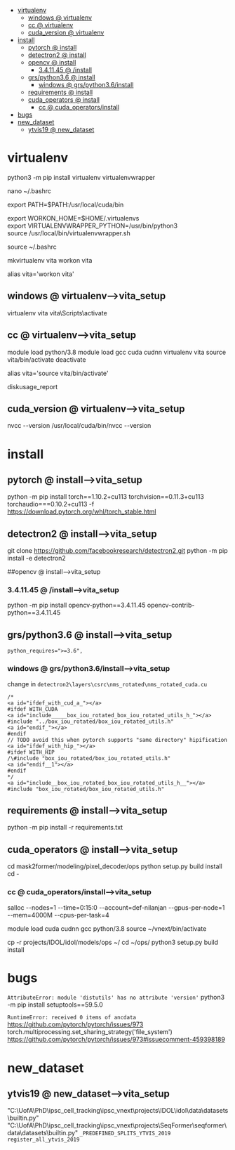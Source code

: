<!-- MarkdownTOC -->

- [virtualenv](#virtualen_v_)
    - [windows       @ virtualenv](#windows___virtualenv_)
    - [cc       @ virtualenv](#cc___virtualenv_)
    - [cuda_version       @ virtualenv](#cuda_version___virtualenv_)
- [install](#install_)
    - [pytorch       @ install](#pytorch___instal_l_)
    - [detectron2       @ install](#detectron2___instal_l_)
    - [opencv        @ install](#opencv___instal_l_)
        - [3.4.11.45       @ /install](#3_4_11_45____install_)
    - [grs/python3.6       @ install](#grs_python3_6___instal_l_)
        - [windows       @ grs/python3.6/install](#windows___grs_python3_6_instal_l_)
    - [requirements       @ install](#requirements___instal_l_)
    - [cuda_operators       @ install](#cuda_operators___instal_l_)
        - [cc       @ cuda_operators/install](#cc___cuda_operators_install_)
- [bugs](#bug_s_)
- [new_dataset](#new_dataset_)
    - [ytvis19       @ new_dataset](#ytvis19___new_datase_t_)

<!-- /MarkdownTOC -->

<a id="virtualen_v_"></a>
# virtualenv
python3 -m pip install virtualenv virtualenvwrapper

nano ~/.bashrc

export PATH=$PATH:/usr/local/cuda/bin

export WORKON_HOME=$HOME/.virtualenvs  
export VIRTUALENVWRAPPER_PYTHON=/usr/bin/python3  
source /usr/local/bin/virtualenvwrapper.sh  

source ~/.bashrc

mkvirtualenv vita
workon vita

alias vita='workon vita'

<a id="windows___virtualenv_"></a>
## windows       @ virtualenv-->vita_setup
virtualenv vita
vita\Scripts\activate

<a id="cc___virtualenv_"></a>
## cc       @ virtualenv-->vita_setup
module load python/3.8
module load gcc cuda cudnn
virtualenv vita
source vita/bin/activate
deactivate

alias vita='source vita/bin/activate'

diskusage_report

<a id="cuda_version___virtualenv_"></a>
## cuda_version       @ virtualenv-->vita_setup
nvcc --version
/usr/local/cuda/bin/nvcc --version

<a id="install_"></a>
# install
<a id="pytorch___instal_l_"></a>
## pytorch       @ install-->vita_setup
python -m pip install torch==1.10.2+cu113 torchvision==0.11.3+cu113 torchaudio===0.10.2+cu113 -f https://download.pytorch.org/whl/torch_stable.html
<a id="detectron2___instal_l_"></a>
## detectron2       @ install-->vita_setup
git clone https://github.com/facebookresearch/detectron2.git
python -m pip install -e detectron2

<a id="opencv___instal_l_"></a>
##opencv        @ install-->vita_setup
<a id="3_4_11_45____install_"></a>
### 3.4.11.45       @ /install-->vita_setup
python -m pip install opencv-python==3.4.11.45 opencv-contrib-python==3.4.11.45

<a id="grs_python3_6___instal_l_"></a>
## grs/python3.6       @ install-->vita_setup
```
python_requires=">=3.6",
```

<a id="windows___grs_python3_6_instal_l_"></a>
### windows       @ grs/python3.6/install-->vita_setup
change in `detectron2\layers\csrc\nms_rotated\nms_rotated_cuda.cu`
```
/*
<a id="ifdef_with_cud_a_"></a>
#ifdef WITH_CUDA
<a id="include_____box_iou_rotated_box_iou_rotated_utils_h_"></a>
#include "../box_iou_rotated/box_iou_rotated_utils.h"
<a id="endif_"></a>
#endif
// TODO avoid this when pytorch supports "same directory" hipification
<a id="ifdef_with_hip_"></a>
#ifdef WITH_HIP
/\#include "box_iou_rotated/box_iou_rotated_utils.h"
<a id="endif__1"></a>
#endif
*/
<a id="include__box_iou_rotated_box_iou_rotated_utils_h__"></a>
#include "box_iou_rotated/box_iou_rotated_utils.h"
```
<a id="requirements___instal_l_"></a>
## requirements       @ install-->vita_setup
python -m pip install -r requirements.txt

<a id="cuda_operators___instal_l_"></a>
## cuda_operators       @ install-->vita_setup
cd mask2former/modeling/pixel_decoder/ops
python setup.py build install
cd -

<a id="cc___cuda_operators_install_"></a>
### cc       @ cuda_operators/install-->vita_setup
salloc --nodes=1 --time=0:15:0 --account=def-nilanjan --gpus-per-node=1 --mem=4000M --cpus-per-task=4

module load cuda cudnn gcc python/3.8
source ~/vnext/bin/activate

cp -r projects/IDOL/idol/models/ops ~/
cd ~/ops/
python3 setup.py build install

<a id="bug_s_"></a>
# bugs
`AttributeError: module 'distutils' has no attribute 'version'`
python3 -m pip install setuptools==59.5.0

`RuntimeError: received 0 items of ancdata`
https://github.com/pytorch/pytorch/issues/973
torch.multiprocessing.set_sharing_strategy('file_system')
https://github.com/pytorch/pytorch/issues/973#issuecomment-459398189

<a id="new_dataset_"></a>
# new_dataset
<a id="ytvis19___new_datase_t_"></a>
## ytvis19       @ new_dataset-->vita_setup
"C:\UofA\PhD\ipsc_cell_tracking\ipsc_vnext\projects\IDOL\idol\data\datasets\builtin.py"
"C:\UofA\PhD\ipsc_cell_tracking\ipsc_vnext\projects\SeqFormer\seqformer\data\datasets\builtin.py"
`_PREDEFINED_SPLITS_YTVIS_2019`
`register_all_ytvis_2019`















